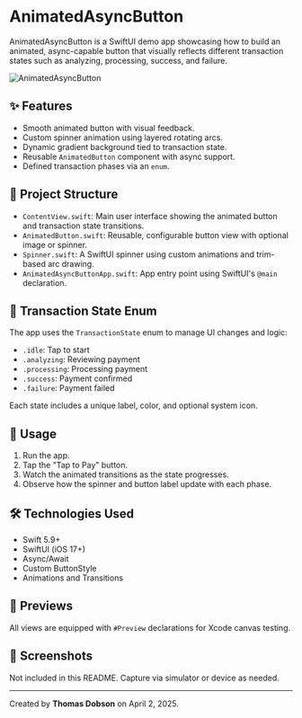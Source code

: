 # AnimatedAsyncButton

AnimatedAsyncButton is a SwiftUI demo app showcasing how to build an animated, async-capable button that visually reflects different transaction states such as analyzing, processing, success, and failure.

![AnimatedAsyncButton](https://github.com/user-attachments/assets/f357efdb-4376-4d3e-8048-43bc871bf184)

## ✨ Features

- Smooth animated button with visual feedback.
- Custom spinner animation using layered rotating arcs.
- Dynamic gradient background tied to transaction state.
- Reusable `AnimatedButton` component with async support.
- Defined transaction phases via an `enum`.

## 📁 Project Structure

- `ContentView.swift`: Main user interface showing the animated button and transaction state transitions.
- `AnimatedButton.swift`: Reusable, configurable button view with optional image or spinner.
- `Spinner.swift`: A SwiftUI spinner using custom animations and trim-based arc drawing.
- `AnimatedAsyncButtonApp.swift`: App entry point using SwiftUI's `@main` declaration.

## 🧠 Transaction State Enum

The app uses the `TransactionState` enum to manage UI changes and logic:

- `.idle`: Tap to start
- `.analyzing`: Reviewing payment
- `.processing`: Processing payment
- `.success`: Payment confirmed
- `.failure`: Payment failed

Each state includes a unique label, color, and optional system icon.

## 🚀 Usage

1. Run the app.
2. Tap the "Tap to Pay" button.
3. Watch the animated transitions as the state progresses.
4. Observe how the spinner and button label update with each phase.

## 🛠 Technologies Used

- Swift 5.9+
- SwiftUI (iOS 17+)
- Async/Await
- Custom ButtonStyle
- Animations and Transitions

## 🧪 Previews

All views are equipped with `#Preview` declarations for Xcode canvas testing.

## 📸 Screenshots

Not included in this README. Capture via simulator or device as needed.

---

Created by **Thomas Dobson** on April 2, 2025.
